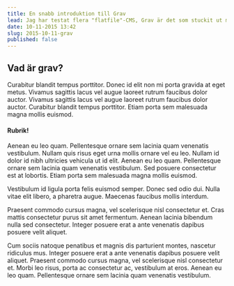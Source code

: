 ```yaml
---
title: En snabb introduktion till Grav
lead: Jag har testat flera "flatfile"-CMS, Grav är det som stuckit ut mest.
date: 10-11-2015 13:42
slug: 2015-10-11-grav
published: false
---
```


## Vad är grav?

> 

Curabitur blandit tempus porttitor. Donec id elit non mi porta gravida at eget metus. Vivamus sagittis lacus vel augue laoreet rutrum faucibus dolor auctor. Vivamus sagittis lacus vel augue laoreet rutrum faucibus dolor auctor. Curabitur blandit tempus porttitor. Etiam porta sem malesuada magna mollis euismod.

#### Rubrik!
Aenean eu leo quam. Pellentesque ornare sem lacinia quam venenatis vestibulum. Nullam quis risus eget urna mollis ornare vel eu leo. Nullam id dolor id nibh ultricies vehicula ut id elit. Aenean eu leo quam. Pellentesque ornare sem lacinia quam venenatis vestibulum. Sed posuere consectetur est at lobortis. Etiam porta sem malesuada magna mollis euismod.Vestibulum id ligula porta felis euismod semper. Donec sed odio dui. Nulla vitae elit libero, a pharetra augue. Maecenas faucibus mollis interdum.Praesent commodo cursus magna, vel scelerisque nisl consectetur et. Cras mattis consectetur purus sit amet fermentum. Aenean lacinia bibendum nulla sed consectetur. Integer posuere erat a ante venenatis dapibus posuere velit aliquet.Cum sociis natoque penatibus et magnis dis parturient montes, nascetur ridiculus mus. Integer posuere erat a ante venenatis dapibus posuere velit aliquet. Praesent commodo cursus magna, vel scelerisque nisl consectetur et. Morbi leo risus, porta ac consectetur ac, vestibulum at eros. Aenean eu leo quam. Pellentesque ornare sem lacinia quam venenatis vestibulum.